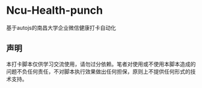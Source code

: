 # Ncu-Health-punch
基于autojs的南昌大学企业微信健康打卡自动化

## 声明
本打卡脚本仅供学习交流使用，请勿过分依赖。笔者对使用或不使用本脚本造成的问题不负任何责任，不对脚本执行效果做出任何担保，原则上不提供任何形式的技术支持。
